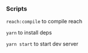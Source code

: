 ### Scripts

`reach:compile` to compile reach

`yarn` to install deps

`yarn start` to start dev server